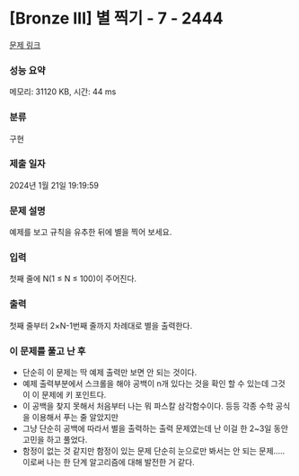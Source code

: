# [Bronze III] 별 찍기 - 7 - 2444 

[문제 링크](https://www.acmicpc.net/problem/2444) 

### 성능 요약

메모리: 31120 KB, 시간: 44 ms

### 분류

구현

### 제출 일자

2024년 1월 21일 19:19:59

### 문제 설명

<p>예제를 보고 규칙을 유추한 뒤에 별을 찍어 보세요.</p>

### 입력 

 <p>첫째 줄에 N(1 ≤ N ≤ 100)이 주어진다.</p>

### 출력 

 <p>첫째 줄부터 2×N-1번째 줄까지 차례대로 별을 출력한다.</p>


### 이 문제를 풀고 난 후
* 단순히 이 문제는 딱 예제 출력만 보면 안 되는 것이다.
* 예제 출력부분에서 스크롤을 해야 공백이 n개 있다는 것을 확인 할 수 있는데 그것이 이 문제에 키 포인트다.
* 이 공백을 찾지 못해서 처음부터 나는 뭐 파스칼 삼각함수이다. 등등 각종 수학 공식을 이용해서 푸는 줄 알았지만
* 그냥 단순히 공백에 따라서 별을 출력하는 출력 문제였는데 난 이걸 한 2~3일 동안 고민을 하고 풀었다.
* 함정이 없는 것 같지만 함정이 있는 문제 단순히 눈으로만 봐서는 안 되는 문제..... 이로써 나는 한 단계 알고리즘에 대해 발전한 거 같다.
